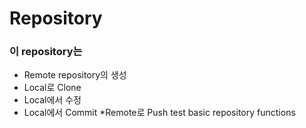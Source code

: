 # Repository
### 이 repository는
* Remote repository의 생성
* Local로 Clone
* Local에서 수정
* Local에서 Commit
*Remote로 Push
test basic repository functions
